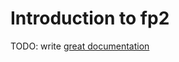 # Introduction to fp2

TODO: write [great documentation](http://jacobian.org/writing/what-to-write/)
